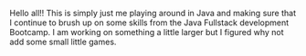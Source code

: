Hello all!! This is simply just me playing around in Java and making sure that I continue to brush up on some skills from the Java Fullstack development Bootcamp. I am working on something a little larger but I figured why not add some small little games.
